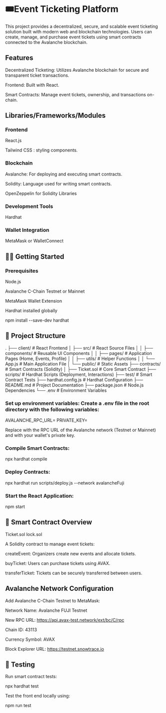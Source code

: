 # 🎟Event Ticketing Platform

This project provides a decentralized, secure, and scalable event ticketing solution built with modern web and blockchain technologies. Users can create, manage, and purchase event tickets using smart contracts connected to the Avalanche blockchain.

## Features

Decentralized Ticketing: Utilizes Avalanche blockchain for secure and transparent ticket transactions.

Frontend: Built with React.

Smart Contracts: Manage event tickets, ownership, and transactions on-chain.


## Libraries/Frameworks/Modules

### Frontend

React.js

Tailwind CSS :  styling components.

### Blockchain

Avalanche: For deploying and executing smart contracts.

Solidity: Language used for writing smart contracts.

OpenZeppelin for Solidity Libraries


### Development Tools
Hardhat

### Wallet Integration
MetaMask or WalletConnect


## 🧑‍💻 Getting Started

### Prerequisites

Node.js 

Avalanche C-Chain Testnet or Mainnet

MetaMask Wallet Extension

Hardhat installed globally

npm install --save-dev hardhat


## 📁 Project Structure
.
├── client/                 # React Frontend
│   ├── src/                # React Source Files
│   │   ├── components/     # Reusable UI Components
│   │   ├── pages/          # Application Pages (Home, Events, Profile)
│   │   ├── utils/          # Helper Functions
│   │   └── App.js          # Main Application File
│   └── public/             # Static Assets
├── contracts/              # Smart Contracts (Solidity)
│   ├── Ticket.sol       # Core Smart Contract
├── scripts/                # Hardhat Scripts (Deployment, Interactions)
├── test/                   # Smart Contract Tests
├── hardhat.config.js       # Hardhat Configuration
├── README.md               # Project Documentation
├── package.json            # Node.js Dependencies
└── .env                    # Environment Variables


### Set up environment variables: Create a .env file in the root directory with the following variables:

AVALANCHE_RPC_URL=<Avalanche RPC URL>
PRIVATE_KEY=<Your Wallet Private Key>

Replace <Avalanche RPC URL> with the RPC URL of the Avalanche network (Testnet or Mainnet) and <Your Wallet Private Key> with your wallet's private key.

### Compile Smart Contracts:

npx hardhat compile

### Deploy Contracts:

npx hardhat run scripts/deploy.js --network avalancheFuji

### Start the React Application:

npm start



## 📝 Smart Contract Overview

Ticket.sol
lock.sol

A Solidity contract to manage event tickets:

createEvent: Organizers create new events and allocate tickets.

buyTicket: Users can purchase tickets using AVAX.

transferTicket: Tickets can be securely transferred between users.


## Avalanche Network Configuration

Add Avalanche C-Chain Testnet to MetaMask:

Network Name: Avalanche FUJI Testnet

New RPC URL: https://api.avax-test.network/ext/bc/C/rpc

Chain ID: 43113

Currency Symbol: AVAX

Block Explorer URL: https://testnet.snowtrace.io



## 🔧 Testing

Run smart contract tests:

npx hardhat test

Test the front end locally using:

npm run test


